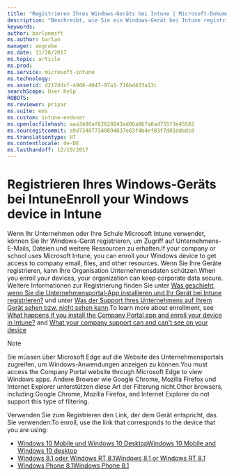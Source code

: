 ```yaml
---
title: "Registrieren Ihres Windows-Geräts bei Intune | Microsoft-Dokumentation"
description: "Beschreibt, wie Sie ein Windows-Gerät bei Intune registrieren."
keywords: 
author: barlanmsft
ms.author: barlan
manager: angrobe
ms.date: 11/28/2017
ms.topic: article
ms.prod: 
ms.service: microsoft-intune
ms.technology: 
ms.assetid: d217ddcf-4908-4047-97a1-716bd433a13c
searchScope: User help
ROBOTS: 
ms.reviewer: priyar
ms.suite: ems
ms.custom: intune-enduser
ms.openlocfilehash: aaa3480af62628843ad06a067a8ad755f3e45582
ms.sourcegitcommit: a9d734877340894637e03f4b4ef83f7d01ddedc8
ms.translationtype: HT
ms.contentlocale: de-DE
ms.lasthandoff: 12/19/2017
---
```

# <a name="enroll-your-windows-device-in-intune"></a><span data-ttu-id="41538-103">Registrieren Ihres Windows-Geräts bei Intune</span><span class="sxs-lookup"><span data-stu-id="41538-103">Enroll your Windows device in Intune</span></span>

<span data-ttu-id="41538-104">Wenn Ihr Unternehmen oder Ihre Schule Microsoft Intune verwendet, können Sie Ihr Windows-Gerät registrieren, um Zugriff auf Unternehmens-E-Mails, Dateien und weitere Ressourcen zu erhalten.</span><span class="sxs-lookup"><span data-stu-id="41538-104">If your company or school uses Microsoft Intune, you can enroll your Windows device to get access to company email, files, and other resources.</span></span> <span data-ttu-id="41538-105">Wenn Sie Ihre Geräte registrieren, kann Ihre Organisation Unternehmensdaten schützen.</span><span class="sxs-lookup"><span data-stu-id="41538-105">When you enroll your devices, your organization can keep corporate data secure.</span></span> <span data-ttu-id="41538-106">Weitere Informationen zur Registrierung finden Sie unter [Was geschieht, wenn Sie die Unternehmensportal-App installieren und Ihr Gerät bei Intune registrieren?](what-happens-if-you-install-the-company-portal-app-and-enroll-your-device-in-intune-windows.md) und unter [Was der Support Ihres Unternehmens auf Ihrem Gerät sehen bzw. nicht sehen kann](what-info-can-your-company-see-when-you-enroll-your-device-in-intune.md).</span><span class="sxs-lookup"><span data-stu-id="41538-106">To learn more about enrollment, see [What happens if you install the Company Portal app and enroll your device in Intune?](what-happens-if-you-install-the-company-portal-app-and-enroll-your-device-in-intune-windows.md) and [What your company support can and can't see on your device](what-info-can-your-company-see-when-you-enroll-your-device-in-intune.md)</span></span>

> [!NOTE]
> <span data-ttu-id="41538-107">Sie müssen über Microsoft Edge auf die Website des Unternehmensportals zugreifen, um Windows-Anwendungen anzeigen zu können.</span><span class="sxs-lookup"><span data-stu-id="41538-107">You must access the Company Portal website through Microsoft Edge to view Windows apps.</span></span> <span data-ttu-id="41538-108">Andere Browser wie Google Chrome, Mozilla Firefox und Internet Explorer unterstützen diese Art der Filterung nicht.</span><span class="sxs-lookup"><span data-stu-id="41538-108">Other browsers, including Google Chrome, Mozilla Firefox, and Internet Explorer do not support this type of filtering.</span></span>


<span data-ttu-id="41538-109">Verwenden Sie zum Registrieren den Link, der dem Gerät entspricht, das Sie verwenden:</span><span class="sxs-lookup"><span data-stu-id="41538-109">To enroll, use the link that corresponds to the device that you are using:</span></span>

-  [<span data-ttu-id="41538-110">Windows 10 Mobile und Windows 10 Desktop</span><span class="sxs-lookup"><span data-stu-id="41538-110">Windows 10 Mobile and Windows 10 desktop</span></span>](enroll-your-w10-phone-or-w10-pc-windows.md)
-  [<span data-ttu-id="41538-111">Windows 8.1 oder Windows RT 8.1</span><span class="sxs-lookup"><span data-stu-id="41538-111">Windows 8.1 or Windows RT 8.1</span></span>](enroll-your-w81-or-rt81-windows.md)
-  [<span data-ttu-id="41538-112">Windows Phone 8.1</span><span class="sxs-lookup"><span data-stu-id="41538-112">Windows Phone 8.1</span></span>](enroll-your-wp81-windows.md)
